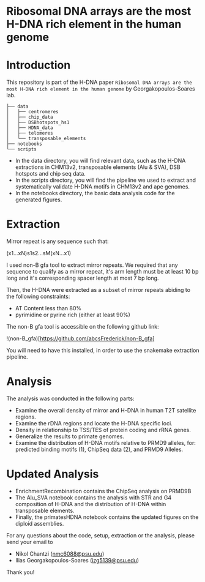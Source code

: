 # Ribosomal DNA arrays are the most H-DNA rich element in the human genome

# Introduction

This repository is part of the H-DNA paper `Ribosomal DNA arrays are the most H-DNA rich element in the human genome` by Georgakopoulos-Soares lab.

```
├── data
│   ├── centromeres
│   ├── chip_data
│   ├── DSBhotspots_hs1
│   ├── HDNA_data
│   ├── telomeres
│   └── transposable_elements
├── notebooks
└── scripts
```

- In the data directory, you will find relevant data, such as the H-DNA extractions in CHM13v2, transposable elements (Alu & SVA), DSB hotspots and chip seq data.
- In the scripts directory, you will find the pipeline we used to extract and systematically validate H-DNA motifs in CHM13v2 and ape genomes.
- In the notebooks directory, the basic data analysis code for the generated figures.

# Extraction

Mirror repeat is any sequence such that:

(x1...xN)s1s2...sM(xN...x1)

I used non-B gfa tool to extract mirror repeats. We required that any sequence to qualify as a mirror repeat, it's arm length must be at least 10 bp long
and it's corresponding spacer length at most 7 bp long.

Then, the H-DNA were extracted as a subset of mirror repeats abiding to the following constraints:

- AT Content less than 80%
- pyrimidine or pyrine rich (either at least 90%)

The non-B gfa tool is accessible on the following github link:

!(non-B_gfa)[https://github.com/abcsFrederick/non-B_gfa]

You will need to have this installed, in order to use the snakemake extraction pipeline.

# Analysis

The analysis was conducted in the following parts:

- Examine the overall density of mirror and H-DNA in human T2T satellite regions.
- Examine the rDNA regions and locate the H-DNA specific loci.
- Density in relationship to TSS/TES of protein coding and rRNA genes.
- Generalize the results to primate genomes.
- Examine the distribution of H-DNA motifs relative to PRMD9 alleles, for: predicted binding motifs (1), ChipSeq data (2), and PRMD9 Alleles.

# Updated Analysis

- EnrichmentRecombination contains the ChipSeq analysis on PRMD9B
- The Alu_SVA notebook contains the analysis with STR and G4 composition of H-DNA and the
distribution of H-DNA within transposable elements.
- Finally, the primatesHDNA notebook contains the updated figures on the diploid assemblies.

For any questions about the code, setup, extraction or the analysis, please send your email to

- Nikol Chantzi (nmc6088@psu.edu)
- Ilias Georgakopoulos-Soares (izg5139@psu.edu)

Thank you!
